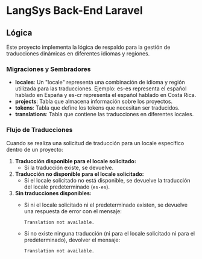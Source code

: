 # LangSys Back-End Laravel  

## Lógica  
Este proyecto implementa la lógica de respaldo para la gestión de traducciones dinámicas en diferentes idiomas y regiones.  

### Migraciones y Sembradores  
- **locales**: Un "locale" representa una combinación de idioma y región utilizada para las traducciones. Ejemplo: es-es representa el español hablado en España y es-cr representa el español hablado en Costa Rica.
- **projects**: Tabla que almacena información sobre los proyectos.  
- **tokens**: Tabla que define los tokens que necesitan ser traducidos.  
- **translations**: Tabla que contiene las traducciones en diferentes locales.  

### Flujo de Traducciones  
Cuando se realiza una solicitud de traducción para un locale específico dentro de un proyecto:  
1. **Traducción disponible para el locale solicitado:**  
   - Si la traducción existe, se devuelve.  
2. **Traducción no disponible para el locale solicitado:**  
   - Si el locale solicitado no está disponible, se devuelve la traducción del locale predeterminado (`es-es`).  
3. **Sin traducciones disponibles:**  
   - Si ni el locale solicitado ni el predeterminado existen, se devuelve una respuesta de error con el mensaje:  
     ```
     Translation not available.
     ```  


   - Si no existe ninguna traducción (ni para el locale solicitado ni para el predeterminado), devolver el mensaje:  
     ```
     Translation not available.
     ```  
